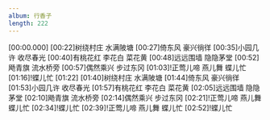 ```yaml
---
album: 行香子
length: 222
---
```

[00:00.000]
[00:22]树绕村庄 水满陂塘
[00:27]倚东风 豪兴徜徉
[00:35]小园几许 收尽春光
[00:40]有桃花红 李花白 菜花黄
[00:48]远远围墙 隐隐茅堂
[00:52]飏青旗 流水桥旁
[00:57]偶然乘兴 步过东冈
[01:03]!正莺儿啼 燕儿舞 蝶儿忙
[01:16]!蝶儿忙
[01:22]
[01:40]树绕村庄 水满陂塘
[01:44]倚东风 豪兴徜徉
[01:53]小园几许 收尽春光
[01:57]有桃花红 李花白 菜花黄
[02:05]远远围墙 隐隐茅堂
[02:10]飏青旗 流水桥旁
[02:14]偶然乘兴 步过东冈
[02:21]!正莺儿啼 燕儿舞 蝶儿忙
[02:34]!蝶儿忙
[02:39]!正莺儿啼 燕儿舞 蝶儿忙
[02:52]!蝶儿忙
